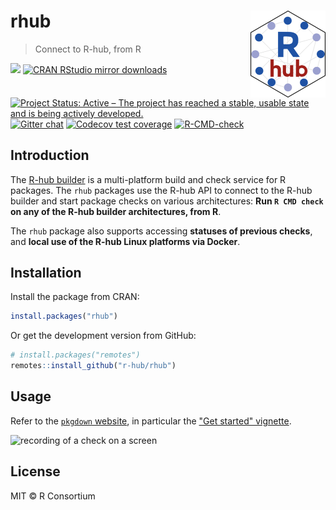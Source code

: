 # rhub <img src='man/figures/logo.png' align="right" height="138.5" />

> Connect to R-hub, from R

<!-- badges: start -->
[![](https://www.r-pkg.org/badges/version/rhub)](https://www.r-pkg.org/pkg/rhub)
[![CRAN RStudio mirror downloads](https://cranlogs.r-pkg.org/badges/rhub)](https://www.r-pkg.org/pkg/rhub)
[![Project Status: Active – The project has reached a stable, usable state and is being actively developed.](https://www.repostatus.org/badges/latest/active.svg)](https://www.repostatus.org/#active)
[![Gitter chat](https://badges.gitter.im/gitterHQ/gitter.png)](https://gitter.im/r-hub/community)
[![Codecov test coverage](https://codecov.io/gh/r-hub/rhub/branch/master/graph/badge.svg)](https://app.codecov.io/gh/r-hub/rhub?branch=master)
[![R-CMD-check](https://github.com/r-hub/rhub/actions/workflows/R-CMD-check.yaml/badge.svg)](https://github.com/r-hub/rhub/actions/workflows/R-CMD-check.yaml)
<!-- badges: end -->

## Introduction

The [R-hub builder](https://builder.r-hub.io/) is a multi-platform build and
check service for R packages. The `rhub` packages use the R-hub API to connect to
the R-hub builder and start package checks on various architectures: 
**Run `R CMD check` on any of the R-hub builder architectures, from R**.

The `rhub` package also supports accessing **statuses of previous checks**, and 
**local use of the R-hub Linux platforms via Docker**.

## Installation

Install the package from CRAN:

```r
install.packages("rhub")
```

Or get the development version from GitHub:

```r
# install.packages("remotes")
remotes::install_github("r-hub/rhub")
```

## Usage

Refer to the [`pkgdown` website](https://r-hub.github.io/rhub/), in particular 
the ["Get started" vignette](https://r-hub.github.io/rhub/articles/rhub.html).

![recording of a check on a screen](https://r-hub.github.io/rhub/articles/figures/check-output.gif)

## License

MIT © R Consortium
